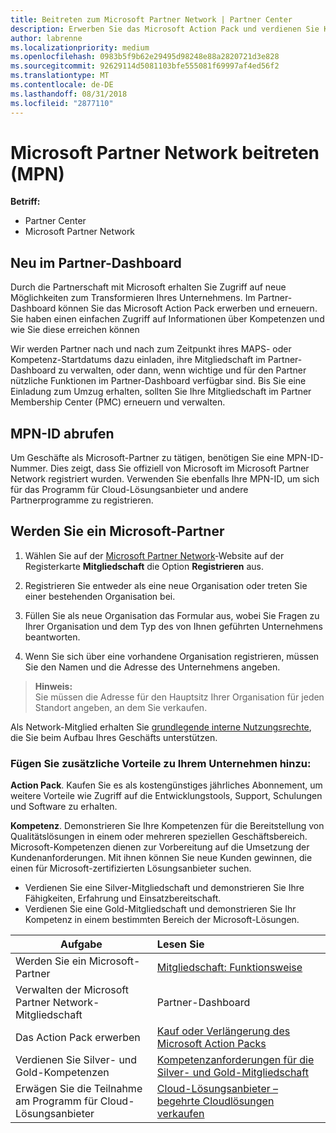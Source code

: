 ```yaml
---
title: Beitreten zum Microsoft Partner Network | Partner Center
description: Erwerben Sie das Microsoft Action Pack und verdienen Sie Kompetenzen im Partner Center
author: labrenne
ms.localizationpriority: medium
ms.openlocfilehash: 0983b5f9b62e29495d98248e88a2820721d3e828
ms.sourcegitcommit: 92629114d5081103bfe555081f69997af4ed56f2
ms.translationtype: MT
ms.contentlocale: de-DE
ms.lasthandoff: 08/31/2018
ms.locfileid: "2877110"
---
```

# <a name="join-the-microsoft-partner-network-mpn"></a>Microsoft Partner Network beitreten (MPN)

**Betriff:**

-  Partner Center
-  Microsoft Partner Network

## <a name="new-to-the-partner-dashboard"></a>Neu im Partner-Dashboard

 Durch die Partnerschaft mit Microsoft erhalten Sie Zugriff auf neue Möglichkeiten zum Transformieren Ihres Unternehmens. Im Partner-Dashboard können Sie das Microsoft Action Pack erwerben und erneuern. Sie haben einen einfachen Zugriff auf Informationen über Kompetenzen und wie Sie diese erreichen können

 Wir werden Partner nach und nach zum Zeitpunkt ihres MAPS- oder Kompetenz-Startdatums dazu einladen, ihre Mitgliedschaft im Partner-Dashboard zu verwalten, oder dann, wenn wichtige und für den Partner nützliche Funktionen im Partner-Dashboard verfügbar sind.  Bis Sie eine Einladung zum Umzug erhalten, sollten Sie Ihre Mitgliedschaft im Partner Membership Center (PMC) erneuern und verwalten.

## <a name="get-your-mpn-id"></a>MPN-ID abrufen

Um Geschäfte als Microsoft-Partner zu tätigen, benötigen Sie eine MPN-ID-Nummer. Dies zeigt, dass Sie offiziell von Microsoft im Microsoft Partner Network registriert wurden. Verwenden Sie ebenfalls Ihre MPN-ID, um sich für das Programm für Cloud-Lösungsanbieter und andere Partnerprogramme zu registrieren.  

## <a name="become-a-microsoft-partner"></a>Werden Sie ein Microsoft-Partner

1.  Wählen Sie auf der [Microsoft Partner Network](https://partner.microsoft.com/en-us/membership)-Website auf der Registerkarte **Mitgliedschaft** die Option **Registrieren** aus. 

2.  Registrieren Sie entweder als eine neue Organisation oder treten Sie einer bestehenden Organisation bei.

3.  Füllen Sie als neue Organisation das Formular aus, wobei Sie Fragen zu Ihrer Organisation und dem Typ des von Ihnen geführten Unternehmens beantworten.

4.  Wenn Sie sich über eine vorhandene Organisation registrieren, müssen Sie den Namen und die Adresse des Unternehmens angeben.

>**Hinweis:**<br> Sie müssen die Adresse für den Hauptsitz Ihrer Organisation für jeden Standort angeben, an dem Sie verkaufen.

Als Network-Mitglied erhalten Sie [grundlegende interne Nutzungsrechte](https://partner.microsoft.com/membership/core-benefits), die Sie beim Aufbau Ihres Geschäfts unterstützen. 

### <a name="add-additional-benefits-to-your-business"></a>Fügen Sie zusätzliche Vorteile zu Ihrem Unternehmen hinzu: 

**Action Pack**. Kaufen Sie es als kostengünstiges jährliches Abonnement, um weitere Vorteile wie Zugriff auf die Entwicklungstools, Support, Schulungen und Software zu erhalten.

**Kompetenz**. Demonstrieren Sie Ihre Kompetenzen für die Bereitstellung von Qualitätslösungen in einem oder mehreren speziellen Geschäftsbereich. Microsoft-Kompetenzen dienen zur Vorbereitung auf die Umsetzung der Kundenanforderungen. Mit ihnen können Sie neue Kunden gewinnen, die einen für Microsoft-zertifizierten Lösungsanbieter suchen. 

- Verdienen Sie eine Silver-Mitgliedschaft und demonstrieren Sie Ihre Fähigkeiten, Erfahrung und Einsatzbereitschaft.
- Verdienen Sie eine Gold-Mitgliedschaft und demonstrieren Sie Ihr Kompetenz in einem bestimmten Bereich der Microsoft-Lösungen.

|**Aufgabe**   |**Lesen Sie**   |
|------------------|:---------------|
|Werden Sie ein Microsoft-Partner|[Mitgliedschaft: Funktionsweise](https://partner.microsoft.com/membership/how-it-works)|
Verwalten der Microsoft Partner Network-Mitgliedschaft | Partner-Dashboard   |[Verwalten der Microsoft Partner Network-Mitgliedschaft](mpn-overview.md)
|Das Action Pack erwerben   |[Kauf oder Verlängerung des Microsoft Action Packs](https://msdn.microsoft.com/partner-center/mpn-get-action-pack)|
|Verdienen Sie Silver- und Gold-Kompetenzen   |[Kompetenzanforderungen für die Silver- und Gold-Mitgliedschaft](https://msdn.microsoft.com/en-us/partner-center/learn-about-competencies)|
|Erwägen Sie die Teilnahme am Programm für Cloud-Lösungsanbieter|[Cloud-Lösungsanbieter – begehrte Cloudlösungen verkaufen](csp-overview.md)|
